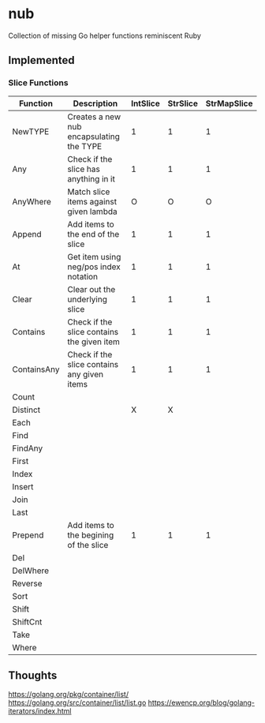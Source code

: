 # nub
Collection of missing Go helper functions reminiscent Ruby

## Implemented

### Slice Functions
| Function     | Description                                 | IntSlice | StrSlice | StrMapSlice |
| ------------ | ------------------------------------------- | -------- | -------- | ----------- |
| NewTYPE      | Creates a new nub encapsulating the TYPE    | 1        | 1        | 1           |
| Any          | Check if the slice has anything in it       | 1        | 1        | 1           |
| AnyWhere     | Match slice items against given lambda      | O        | O        | O           |
| Append       | Add items to the end of the slice           | 1        | 1        | 1           |
| At           | Get item using neg/pos index notation       | 1        | 1        | 1           |
| Clear        | Clear out the underlying slice              | 1        | 1        | 1           |
| Contains     | Check if the slice contains the given item  | 1        | 1        | 1           |
| ContainsAny  | Check if the slice contains any given items | 1        | 1        | 1           |
| Count        |             |          |          |             |
| Distinct     |             | X        | X        |             |
| Each         |             |          |          |             |
| Find         |             |          |          |             |
| FindAny      |             |          |          |             |
| First        |             |          |          |             |
| Index        |             |          |          |             |
| Insert       |             |          |          |             |
| Join         |             |          |          |             |
| Last         |             |          |          |             |
| Prepend      | Add items to the begining of the slice      | 1        | 1        | 1           |
| Del          |             |          |          |             |
| DelWhere     |             |          |          |             |
| Reverse      |             |          |          |             |
| Sort         |             |          |          |             |
| Shift        |             |          |          |             |
| ShiftCnt     |             |          |          |             |
| Take         |             |          |          |             |
| Where        |             |          |          |             |

## Thoughts
https://golang.org/pkg/container/list/
https://golang.org/src/container/list/list.go
https://ewencp.org/blog/golang-iterators/index.html